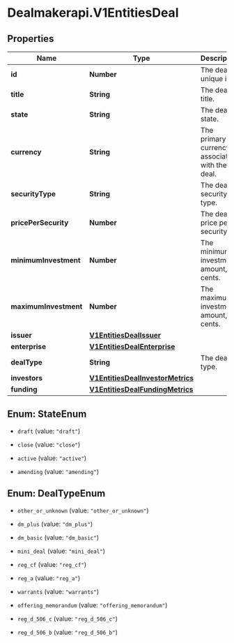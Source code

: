 # Dealmakerapi.V1EntitiesDeal

## Properties

Name | Type | Description | Notes
------------ | ------------- | ------------- | -------------
**id** | **Number** | The deal&#39;s unique id. | [optional] 
**title** | **String** | The deal title. | [optional] 
**state** | **String** | The deal state. | [optional] 
**currency** | **String** | The primary currency associated with the deal. | [optional] 
**securityType** | **String** | The deal security type. | [optional] 
**pricePerSecurity** | **Number** | The deal price per security. | [optional] 
**minimumInvestment** | **Number** | The minimum investment amount, in cents. | [optional] 
**maximumInvestment** | **Number** | The maximum investment amount, in cents. | [optional] 
**issuer** | [**V1EntitiesDealIssuer**](V1EntitiesDealIssuer.md) |  | [optional] 
**enterprise** | [**V1EntitiesDealEnterprise**](V1EntitiesDealEnterprise.md) |  | [optional] 
**dealType** | **String** | The deal type. | [optional] 
**investors** | [**V1EntitiesDealInvestorMetrics**](V1EntitiesDealInvestorMetrics.md) |  | [optional] 
**funding** | [**V1EntitiesDealFundingMetrics**](V1EntitiesDealFundingMetrics.md) |  | [optional] 



## Enum: StateEnum


* `draft` (value: `"draft"`)

* `close` (value: `"close"`)

* `active` (value: `"active"`)

* `amending` (value: `"amending"`)





## Enum: DealTypeEnum


* `other_or_unknown` (value: `"other_or_unknown"`)

* `dm_plus` (value: `"dm_plus"`)

* `dm_basic` (value: `"dm_basic"`)

* `mini_deal` (value: `"mini_deal"`)

* `reg_cf` (value: `"reg_cf"`)

* `reg_a` (value: `"reg_a"`)

* `warrants` (value: `"warrants"`)

* `offering_memorandum` (value: `"offering_memorandum"`)

* `reg_d_506_c` (value: `"reg_d_506_c"`)

* `reg_d_506_b` (value: `"reg_d_506_b"`)




